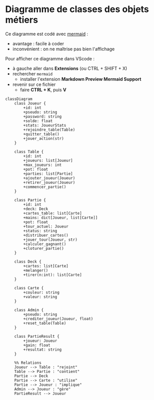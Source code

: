 
# Diagramme de classes des objets métiers

Ce diagramme est codé avec [mermaid](https://mermaid.js.org/syntax/classDiagram.html) :

* avantage : facile à coder
* inconvénient : on ne maîtrise pas bien l'affichage

Pour afficher ce diagramme dans VScode :

* à gauche aller dans **Extensions** (ou CTRL + SHIFT + X)
* rechercher `mermaid`
  * installer l'extension **Markdown Preview Mermaid Support**
* revenir sur ce fichier
  * faire **CTRL + K**, puis **V**

```mermaid
classDiagram
    class Joueur {
        +id: int
        +pseudo: string
        +password: string
        +solde: float
        +stats: JoueurStats
        +rejoindre_table(Table)
        +quitter_table()
        +jouer_action(str)
    }

    class Table {
        +id: int
        +joueurs: list[Joueur]
        +max_joueurs: int
        +pot: float
        +parties: list[Partie]
        +ajouter_joueur(Joueur)
        +retirer_joueur(Joueur)
        +commencer_partie()
    }

    class Partie {
        +id: int
        +deck: Deck
        +cartes_table: list[Carte]
        +mains: dict[Joueur, list[Carte]]
        +pot: float
        +tour_actuel: Joueur
        +status: string
        +distribuer_cartes()
        +jouer_tour(Joueur, str)
        +calculer_gagnant()
        +cloturer_partie()
    }

    class Deck {
        +cartes: list[Carte]
        +melanger()
        +tirer(n:int): list[Carte]
    }

    class Carte {
        +couleur: string
        +valeur: string
    }

    class Admin {
        +pseudo: string
        +crediter_joueur(Joueur, float)
        +reset_table(Table)
    }

    class PartieResult {
        +joueur: Joueur
        +gain: float
        +resultat: string
    }

    %% Relations
    Joueur --> Table : "rejoint"
    Table --> Partie : "contient"
    Partie --> Deck
    Partie --> Carte : "utilise"
    Partie --> Joueur : "implique"
    Admin --> Joueur : "gère"
    PartieResult --> Joueur

```
